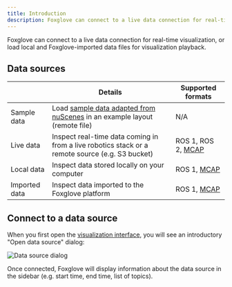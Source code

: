 ```yaml
---
title: Introduction
description: Foxglove can connect to a live data connection for real-time visualization, or load local and Foxglove-imported data files for visualization playback.
---
```


Foxglove can connect to a live data connection for real-time visualization, or load local and Foxglove-imported data files for visualization playback.

## Data sources

|               | Details                                                                                                        | Supported formats                      |
| ------------- | -------------------------------------------------------------------------------------------------------------- | -------------------------------------- |
| Sample data   | Load [sample data adapted from nuScenes](https://www.nuscenes.org/nuscenes) in an example layout (remote file) | N/A                                    |
| Live data     | Inspect real-time data coming in from a live robotics stack or a remote source (e.g. S3 bucket)                | ROS 1, ROS 2, [MCAP](https://mcap.dev) |
| Local data    | Inspect data stored locally on your computer                                                                   | ROS 1, [MCAP](https://mcap.dev)        |
| Imported data | Inspect data imported to the Foxglove platform                                                                 | ROS 1, [MCAP](https://mcap.dev)        |

## Connect to a data source

When you first open the [visualization interface](https://studio.foxglove.dev), you will see an introductory "Open data source" dialog:

![Data source dialog](/img/docs/studio/getting-started/dialog.webp)

Once connected, Foxglove will display information about the data source in the sidebar (e.g. start time, end time, list of topics).
